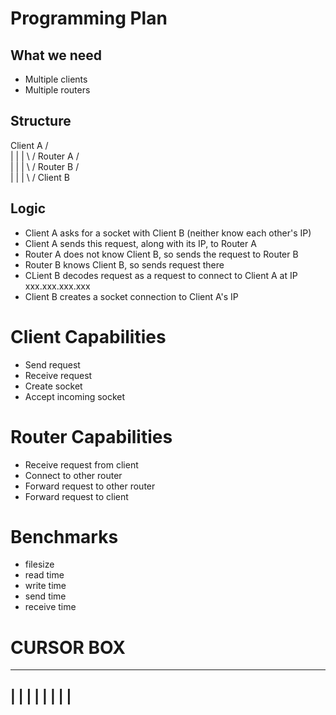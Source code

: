 # Programming Plan

## What we need
- Multiple clients
- Multiple routers

## Structure
Client A
/ \
 |
 |
 |
\ /
Router A
/ \
 |
 |
 |
\ /
Router B
/ \
 |
 |
 |
\ /
Client B

## Logic
- Client A asks for a socket with Client B (neither know each other's IP)
- Client A sends this request, along with its IP, to Router A
- Router A does not know Client B, so sends the request to Router B
- Router B knows Client B, so sends request there
- CLient B decodes request as a request to connect to Client A at IP xxx.xxx.xxx.xxx
- Client B creates a socket connection to Client A's IP

# Client Capabilities
- Send request
- Receive request
- Create socket
- Accept incoming socket

# Router Capabilities
- Receive request from client
- Connect to other router
- Forward request to other router
- Forward request to client


# Benchmarks
- filesize
- read time
- write time
- send time
- receive time



# CURSOR BOX
----------
|        |
|        |
|        |
|        |
----------